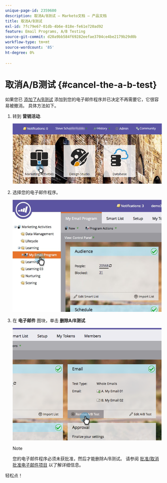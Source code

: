 ```yaml
---
unique-page-id: 2359600
description: 取消A/B测试 — Marketo文档 — 产品文档
title: 取消A/B测试
exl-id: 7fc79e67-01db-4b6e-818e-fe61e720ad92
feature: Email Programs, A/B Testing
source-git-commit: d20a9bb584f69282eefae3704ce4be2179b29d0b
workflow-type: tm+mt
source-wordcount: '85'
ht-degree: 0%

---
```


# 取消A/B测试 {#cancel-the-a-b-test}

如果您已  [添加了A/B测试](/help/marketo/product-docs/email-marketing/email-programs/email-program-actions/email-test-a-b-test/add-an-a-b-test.md) 添加到您的电子邮件程序并已决定不再需要它，它很容易被撤消。 具体方法如下。

1. 转到 **营销活动**.

   ![](assets/login-marketing-activities-1.png)

1. 选择您的电子邮件程序。

   ![](assets/selectemailprogram-1.jpg)

1. 在 **电子邮件** 图块，单击 **删除A/B测试**.

   ![](assets/image2015-5-6-14-3a27-3a58.png)

   >[!NOTE]
   >
   >您的电子邮件程序必须未获批准，然后才能删除A/B测试。 请参阅 [批准/取消批准电子邮件项目](/help/marketo/product-docs/email-marketing/email-programs/email-program-actions/approve-unapprove-an-email-program.md) 以了解详细信息。

轻松点！
